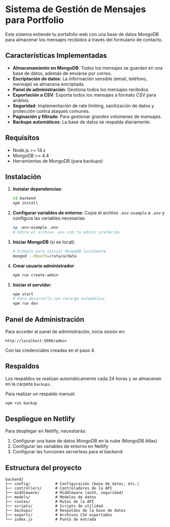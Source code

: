 # Sistema de Gestión de Mensajes para Portfolio

Este sistema extiende tu portafolio web con una base de datos MongoDB para almacenar los mensajes recibidos a través del formulario de contacto.

## Características Implementadas

- **Almacenamiento en MongoDB**: Todos los mensajes se guardan en una base de datos, además de enviarse por correo.
- **Encriptación de datos**: La información sensible (email, teléfono, mensaje) se almacena encriptada.
- **Panel de administración**: Gestiona todos los mensajes recibidos.
- **Exportación a CSV**: Exporta todos los mensajes a formato CSV para análisis.
- **Seguridad**: Implementación de rate limiting, sanitización de datos y protección contra ataques comunes.
- **Paginación y filtrado**: Para gestionar grandes volúmenes de mensajes.
- **Backups automáticos**: La base de datos se respalda diariamente.

## Requisitos

- Node.js >= 14.x
- MongoDB >= 4.4
- Herramientas de MongoDB (para backups)

## Instalación

1. **Instalar dependencias**:
   ```bash
   cd backend
   npm install
   ```

2. **Configurar variables de entorno**:
   Copia el archivo `.env-example` a `.env` y configura las variables necesarias:
   ```bash
   cp .env-example .env
   # Edita el archivo .env con tu editor preferido
   ```

3. **Iniciar MongoDB** (si es local):
   ```bash
   # Ejemplo para iniciar MongoDB localmente
   mongod --dbpath=/ruta/a/data
   ```

4. **Crear usuario administrador**:
   ```bash
   npm run create-admin
   ```

5. **Iniciar el servidor**:
   ```bash
   npm start
   # Para desarrollo con recarga automática:
   npm run dev
   ```

## Panel de Administración

Para acceder al panel de administración, inicia sesión en:
```
http://localhost:5000/admin
```

Con las credenciales creadas en el paso 4.

## Respaldos

Los respaldos se realizan automáticamente cada 24 horas y se almacenan en la carpeta `backups`.

Para realizar un respaldo manual:
```bash
npm run backup
```

## Despliegue en Netlify

Para desplegar en Netlify, necesitarás:

1. Configurar una base de datos MongoDB en la nube (MongoDB Atlas)
2. Configurar las variables de entorno en Netlify
3. Configurar las funciones serverless para el backend

## Estructura del proyecto

```
backend/
├── config/           # Configuración (base de datos, etc.)
├── controllers/      # Controladores de la API
├── middleware/       # Middleware (auth, seguridad)
├── models/           # Modelos de datos
├── routes/           # Rutas de la API
├── scripts/          # Scripts de utilidad
├── backups/          # Respaldos de la base de datos
├── exports/          # Archivos CSV exportados
└── index.js          # Punto de entrada
```
